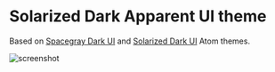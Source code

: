 # Solarized Dark Apparent UI theme

Based on [Spacegray Dark UI](https://github.com/cannikin/spacegray-dark-ui) and [Solarized Dark UI](https://github.com/Rnhmjoj/solarized-dark-ui) Atom themes.

![screenshot](https://raw.github.com/Rnhmjoj/solarized-dark-ui/master/screenshot.png)
